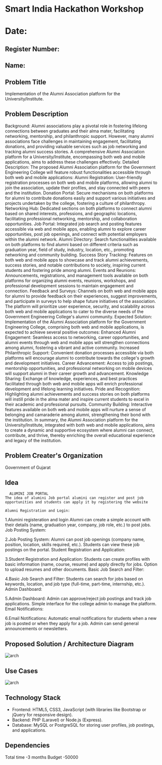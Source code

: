 # Smart India Hackathon Workshop
# Date:
## Register Number:
## Name:
## Problem Title
Implementation of the Alumni Association platform for the University/Institute.
## Problem Description
Background: Alumni associations play a pivotal role in fostering lifelong connections between graduates and their alma mater, facilitating networking, mentorship, and philanthropic support. However, many alumni associations face challenges in maintaining engagement, facilitating donations, and providing valuable services such as job networking and tracking alumni success stories. A comprehensive Alumni Association platform for a University/Institute, encompassing both web and mobile applications, aims to address these challenges effectively. Detailed Description: The proposed Alumni Association platform for the Government Engineering College will feature robust functionalities accessible through both web and mobile applications: Alumni Registration: User-friendly registration processes on both web and mobile platforms, allowing alumni to join the association, update their profiles, and stay connected with peers and the institution. Donation Portal: Secure mechanisms on both platforms for alumni to contribute donations easily and support various initiatives and projects undertaken by the college, fostering a culture of philanthropy. Networking Hub: Dedicated sections on both platforms to connect alumni based on shared interests, professions, and geographic locations, facilitating professional networking, mentorship, and collaboration opportunities. Job Portal: Integrated job search and posting features accessible via web and mobile apps, enabling alumni to explore career opportunities, post job openings, and connect with potential employers within the alumni network. Alumni Directory: Search functionalities available on both platforms to find alumni based on different criteria such as graduation year, field of study, industry, location, etc., promoting networking and community building. Success Story Tracking: Features on both web and mobile apps to showcase and track alumni achievements, success stories, and notable contributions to society, inspiring current students and fostering pride among alumni. Events and Reunions: Announcements, registrations, and management tools available on both platforms for organizing alumni events, reunions, workshops, and professional development sessions to maintain engagement and connection. Feedback and Surveys: Channels on both web and mobile apps for alumni to provide feedback on their experiences, suggest improvements, and participate in surveys to help shape future initiatives of the association. The platform will prioritize user experience, security, and scalability across both web and mobile applications to cater to the diverse needs of the Government Engineering College's alumni community. Expected Solution: Implementation of the Alumni Association platform for the Government Engineering College, comprising both web and mobile applications, is expected to achieve several positive outcomes: Enhanced Alumni Engagement: Seamless access to networking, career opportunities, and alumni events through web and mobile apps will strengthen connections among alumni, fostering a vibrant and active community. Increased Philanthropic Support: Convenient donation processes accessible via both platforms will encourage alumni to contribute towards the college's growth and development initiatives. Career Advancement: Access to job postings, mentorship opportunities, and professional networking on mobile devices will support alumni in their career growth and advancement. Knowledge Sharing: Exchange of knowledge, experiences, and best practices facilitated through both web and mobile apps will enrich professional development and lifelong learning initiatives. Pride and Recognition: Highlighting alumni achievements and success stories on both platforms will instill pride in the alma mater and inspire current students to excel in their academic and professional pursuits. Community Building: Interactive features available on both web and mobile apps will nurture a sense of belonging and camaraderie among alumni, strengthening their bond with the institution. In summary, the Alumni Association platform for the University/Institute, integrated with both web and mobile applications, aims to create a dynamic and supportive ecosystem where alumni can connect, contribute, and thrive, thereby enriching the overall educational experience and legacy of the institution.
## Problem Creater's Organization
Government of Gujarat

## Idea  
      ALUMINI JOB PORTAL 
    The idea of alumini Job portal alumini can register and post job opportunities and students can apply it by registering the website 

    Alumni Registration and Login:

1.Alumini registeration and login
Alumni can create a simple account with their details (name, graduation year, company, job role, etc.) to post jobs.
Job Posting System:

2.Job Posting System:
 Alumni can post job openings (company name, position, location, skills required, etc.).
Students can view these job postings on the portal.
Student Registration and Application:

3.Student Registration and Application:
  Students can create profiles with basic information (name, course, resume) and apply directly for jobs.
Option to upload resumes and other documents.
Basic Job Search and Filter:

4.Basic Job Search and Filter:
   Students can search for jobs based on keywords, location, and job type (full-time, part-time, internship, etc.).
Admin Dashboard:

5.Admin Dashboard:
  Admin can approve/reject job postings and track job applications.
Simple interface for the college admin to manage the platform.
Email Notifications:

6.Email Notifications:
   Automatic email notifications for students when a new job is posted or when they apply for a job.
Admin can send general announcements or newsletters.



## Proposed Solution / Architecture Diagram

![arch](https://github.com/user-attachments/assets/0237915c-15e9-4fe0-b415-470bc3acf9aa)

## Use Cases
![arch](https://github.com/user-attachments/assets/72881185-a453-423f-866e-31dcb79d6f04)


## Technology Stack
* Frontend: HTML5, CSS3, JavaScript (with libraries like Bootstrap or jQuery for responsive design).
* Backend: PHP (Laravel) or Node.js (Express).
* Database: MySQL or PostgreSQL for storing user profiles, job postings, and applications.

## Dependencies
Total time -3 months
 Budget -50000

